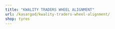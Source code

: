 ```yaml
---
title: "KWALITY TRADERS WHEEL ALIGNMENT"
url: /kasargod/kwality-traders-wheel-alignment/
shop: tyres
---
```

